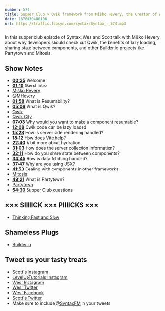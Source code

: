 ```yaml
---
number: 574
title: Supper Club × Qwik framework from Miško Hevery, the Creator of Angular
date: 1676030400106
url: https://traffic.libsyn.com/syntax/Syntax_-_574.mp3
---
```


In this supper club episode of Syntax, Wes and Scott talk with Miško Hevery about why developers should check out Qwik, the benefits of lazy loading, sharing state between components, and other Builder.io projects like Partytown and Mitosis.

## Show Notes

* **[00:35](#t=00:35)** Welcome
* **[01:19](#t=01:19)** Guest intro
* [Miško Hevery](http://misko.hevery.com)
* [@MHevery](https://twitter.com/mhevery)
* **[01:58](#t=01:58)** What is Resumability?
* **[05:06](#t=05:06)** What is Qwik?
* [Qwik](https://qwik.builder.io)
* [Qwik City](https://qwik.builder.io/qwikcity/overview/)
* **[07:03](#t=07:03)** Why would you want to make a component resumable?
* **[12:08](#t=12:08)** Qwik code can be lazy loaded
* **[15:28](#t=15:28)** How is server side rendering handled?
* **[18:12](#t=18:12)** How does Vite help?
* **[22:40](#t=22:40)** A bit more about hydration
* **[31:03](#t=31:03)** How does the server collection information?
* **[32:11](#t=32:11)** How do you share state between components?
* **[34:45](#t=34:45)** How is data fetching handled?
* **[37:47](#t=37:47)** Why are you using JSX?
* **[41:53](#t=41:53)** Dealing with components in other frameworks
* [Mitosis](https://mitosis.builder.io/?outputTab=G4VwpkA%3D)
* **[49:21](#t=49:21)** What is Partytown?
* [Partytown](https://partytown.builder.io)
* **[54:30](#t=54:30)** Supper Club questions

## ××× SIIIIICK ××× PIIIICKS ×××

* [Thinking Fast and Slow](https://amzn.to/3H50dfQ)

## Shameless Plugs

* [Builder.io](https://www.builder.io)

## Tweet us your tasty treats

* [Scott's Instagram](https://www.instagram.com/stolinski/)
* [LevelUpTutorials Instagram](https://www.instagram.com/LevelUpTutorials/)
* [Wes' Instagram](https://www.instagram.com/wesbos/)
* [Wes' Twitter](https://twitter.com/wesbos)
* [Wes' Facebook](https://www.facebook.com/wesbos.developer)
* [Scott's Twitter](https://twitter.com/stolinski)
* Make sure to include [@SyntaxFM](https://twitter.com/SyntaxFM) in your tweets
